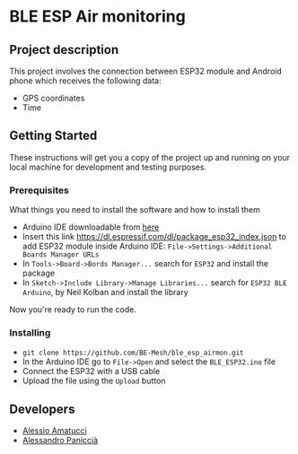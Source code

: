 #  BLE ESP Air monitoring

## Project description

This project involves the connection between ESP32 module and Android phone which receives the following data:
- GPS coordinates
- Time

## Getting Started

These instructions will get you a copy of the project up and running on your local machine for development and testing purposes.

### Prerequisites

What things you need to install the software and how to install them

- Arduino IDE downloadable from [here](https://www.arduino.cc/en/software)
- Insert this link https://dl.espressif.com/dl/package_esp32_index.json to add ESP32 module inside Arduino IDE: `File->Settings->Additional Boards Manager URLs`
- In `Tools->Board->Bords Manager...` search for `ESP32` and install the package
- In `Sketch->Include Library->Manage Libraries...` search for `ESP32 BLE Arduino`, by Neil Kolban and install the library

Now you're ready to run the code.

### Installing

- `git clone https://github.com/BE-Mesh/ble_esp_airmon.git`
- In the Arduino IDE go to `File->Open` and select the `BLE_ESP32.ino` file
- Connect the ESP32 with a USB cable
- Upload the file using the `Upload` button

## Developers
- [Alessio Amatucci](https://github.com/Alexius22)
- [Alessandro Paniccià](https://github.com/Hoken-rgb)
